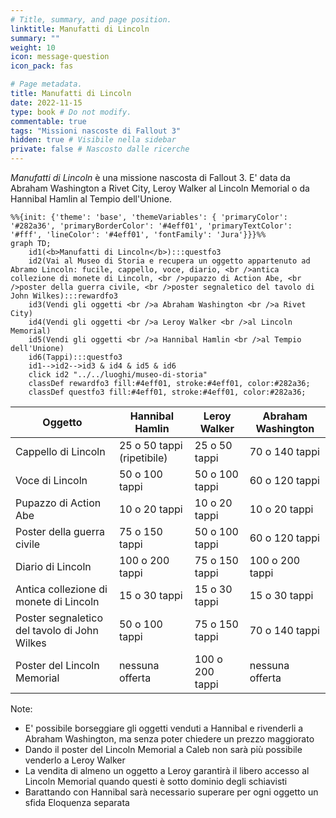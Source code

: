 ```yaml
---
# Title, summary, and page position.
linktitle: Manufatti di Lincoln
summary: ""
weight: 10
icon: message-question
icon_pack: fas

# Page metadata.
title: Manufatti di Lincoln
date: 2022-11-15
type: book # Do not modify.
commentable: true
tags: "Missioni nascoste di Fallout 3"
hidden: true # Visibile nella sidebar
private: false # Nascosto dalle ricerche
---
```


*Manufatti di Lincoln* è una missione nascosta di Fallout 3. E' data da Abraham Washington a Rivet City, Leroy Walker al Lincoln Memorial o da Hannibal Hamlin al Tempio dell'Unione.



```mermaid
%%{init: {'theme': 'base', 'themeVariables': { 'primaryColor': '#282a36', 'primaryBorderColor': '#4eff01', 'primaryTextColor': '#fff', 'lineColor': '#4eff01', 'fontFamily': 'Jura'}}}%%
graph TD;
    id1(<b>Manufatti di Lincoln</b>):::questfo3
    id2(Vai al Museo di Storia e recupera un oggetto appartenuto ad Abramo Lincoln: fucile, cappello, voce, diario, <br />antica collezione di monete di Lincoln, <br />pupazzo di Action Abe, <br />poster della guerra civile, <br />poster segnaletico del tavolo di John Wilkes):::rewardfo3
    id3(Vendi gli oggetti <br />a Abraham Washington <br />a Rivet City)
    id4(Vendi gli oggetti <br />a Leroy Walker <br />al Lincoln Memorial)
    id5(Vendi gli oggetti <br />a Hannibal Hamlin <br />al Tempio dell'Unione)
    id6(Tappi):::questfo3
    id1-->id2-->id3 & id4 & id5 & id6
    click id2 "../../luoghi/museo-di-storia"
    classDef rewardfo3 fill:#4eff01, stroke:#4eff01, color:#282a36;
    classDef questfo3 fill:#4eff01, stroke:#4eff01, color:#282a36;
```
| Oggetto                                      | Hannibal Hamlin            | Leroy Walker    | Abraham Washington |
| -------------------------------------------- | -------------------------- | --------------- | ------------------ |
| Cappello di Lincoln                          | 25 o 50 tappi (ripetibile) | 25 o 50 tappi   | 70 o 140 tappi     |
| Voce di Lincoln                              | 50 o 100 tappi             | 50 o 100 tappi  | 60 o 120 tappi     |
| Pupazzo di Action Abe                        | 10 o 20 tappi              | 10 o 20 tappi   | 10 o 20 tappi      |
| Poster della guerra civile                   | 75 o 150 tappi             | 50 o 100 tappi  | 60 o 120 tappi     |
| Diario di Lincoln                            | 100 o 200 tappi            | 75 o 150 tappi  | 100 o 200 tappi    |
| Antica collezione di monete di Lincoln       | 15 o 30 tappi              | 15 o 30 tappi   | 15 o 30 tappi      |
| Poster segnaletico del tavolo di John Wilkes | 50 o 100 tappi             | 75 o 150 tappi  | 70 o 140 tappi     |
| Poster del Lincoln Memorial                  | nessuna offerta            | 100 o 200 tappi | nessuna offerta    |


Note:
- E' possibile borseggiare gli oggetti venduti a Hannibal e rivenderli a Abraham Washington, ma senza poter chiedere un prezzo maggiorato
- Dando il poster del Lincoln Memorial a Caleb non sarà più possibile venderlo a Leroy Walker
- La vendita di almeno un oggetto a Leroy garantirà il libero accesso al Lincoln Memorial quando questi è sotto dominio degli schiavisti
- Barattando con Hannibal sarà necessario superare per ogni oggetto un sfida Eloquenza separata